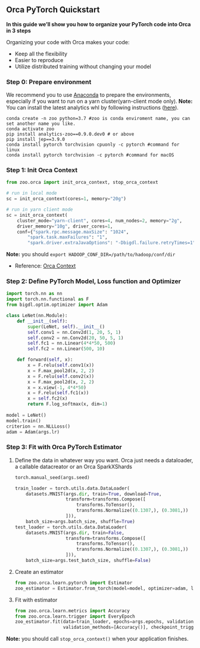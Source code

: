 ## **Orca PyTorch Quickstart**

**In this guide we’ll show you how to organize your PyTorch code into Orca in 3 steps**

Organizing your code with Orca makes your code:
* Keep all the flexibility
* Easier to reproduce
* Utilize distributed training without changing your model

### **Step 0: Prepare environment**
We recommend you to use [Anaconda](https://www.anaconda.com/distribution/#linux) to prepare the environments, especially if you want to run on a yarn cluster(yarn-client mode only).
**Note:** You can install the latest analytics whl by following instructions ([here](https://analytics-zoo.github.io/master/#PythonUserGuide/install/#install-the-latest-nightly-build-wheels-for-pip)).
```
conda create -n zoo python=3.7 #zoo is conda enviroment name, you can set another name you like.
conda activate zoo
pip install analytics-zoo==0.9.0.dev0 # or above
pip install jep==3.9.0
conda install pytorch torchvision cpuonly -c pytorch #command for linux
conda install pytorch torchvision -c pytorch #command for macOS
```

### **Step 1: Init Orca Context**
```python
from zoo.orca import init_orca_context, stop_orca_context

# run in local mode
sc = init_orca_context(cores=1, memory="20g")

# run in yarn client mode
sc = init_orca_context(
    cluster_mode="yarn-client", cores=4, num_nodes=2, memory="2g",
    driver_memory="10g", driver_cores=1,
    conf={"spark.rpc.message.maxSize": "1024",
        "spark.task.maxFailures": "1",
        "spark.driver.extraJavaOptions": "-Dbigdl.failure.retryTimes=1"})
```
**Note:** you should `export HADOOP_CONF_DIR=/path/to/hadoop/conf/dir`
* Reference: [Orca Context](https://analytics-zoo.github.io/master/#Orca/context/)

### **Step 2: Define PyTorch Model, Loss function and Optimizer**
```python
import torch.nn as nn
import torch.nn.functional as F
from bigdl.optim.optimizer import Adam

class LeNet(nn.Module):
    def __init__(self):
        super(LeNet, self).__init__()
        self.conv1 = nn.Conv2d(1, 20, 5, 1)
        self.conv2 = nn.Conv2d(20, 50, 5, 1)
        self.fc1 = nn.Linear(4*4*50, 500)
        self.fc2 = nn.Linear(500, 10)

    def forward(self, x):
        x = F.relu(self.conv1(x))
        x = F.max_pool2d(x, 2, 2)
        x = F.relu(self.conv2(x))
        x = F.max_pool2d(x, 2, 2)
        x = x.view(-1, 4*4*50)
        x = F.relu(self.fc1(x))
        x = self.fc2(x)
        return F.log_softmax(x, dim=1)
        
model = LeNet()
model.train()
criterion = nn.NLLLoss()
adam = Adam(args.lr)
```

### **Step 3: Fit with Orca PyTorch Estimator**
1. Define the data in whatever way you want. Orca just needs a dataloader, a callable datacreator or an Orca SparkXShards
    ```python
    torch.manual_seed(args.seed)

    train_loader = torch.utils.data.DataLoader(
        datasets.MNIST(args.dir, train=True, download=True,
                       transform=transforms.Compose([
                           transforms.ToTensor(),
                           transforms.Normalize((0.1307,), (0.3081,))
                       ])),
        batch_size=args.batch_size, shuffle=True)
    test_loader = torch.utils.data.DataLoader(
        datasets.MNIST(args.dir, train=False,
                       transform=transforms.Compose([
                           transforms.ToTensor(),
                           transforms.Normalize((0.1307,), (0.3081,))
                       ])),
        batch_size=args.test_batch_size, shuffle=False) 
    ```
2. Create an estimator
    ```python
    from zoo.orca.learn.pytorch import Estimator 
    zoo_estimator = Estimator.from_torch(model=model, optimizer=adam, loss=criterion, backend="bigdl") 
    ```
3. Fit with estimator
    ```python
    from zoo.orca.learn.metrics import Accuracy
    from zoo.orca.learn.trigger import EveryEpoch 
    zoo_estimator.fit(data=train_loader, epochs=args.epochs, validation_data=test_loader,
                      validation_methods=[Accuracy()], checkpoint_trigger=EveryEpoch()) 
    ```

**Note:** you should call `stop_orca_context()` when your application finishes.